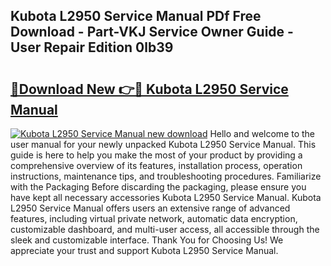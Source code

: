 ## Kubota L2950 Service Manual PDf Free Download - Part-VKJ Service Owner Guide - User Repair Edition 0lb39

# <h2><a href="http://bc92526.oget.top/?id=Kubota+L2950+Service+Manual">🔗Download New 👉🔴 Kubota L2950 Service Manual</a></h2>

[![Kubota L2950 Service Manual new download](https://i.imgur.com/5g1atiW.png)](http://bc92526.oget.top/?id=Kubota+L2950+Service+Manual)
Hello and welcome to the user manual for your newly unpacked Kubota L2950 Service Manual. This guide is here to help you make the most of your product by providing a comprehensive overview of its features, installation process, operation instructions, maintenance tips, and troubleshooting procedures. Familiarize with the Packaging Before discarding the packaging, please ensure you have kept all necessary accessories Kubota L2950 Service Manual. Kubota L2950 Service Manual offers users an extensive range of advanced features, including virtual private network, automatic data encryption, customizable dashboard, and multi-user access, all accessible through the sleek and customizable interface. Thank You for Choosing Us! We appreciate your trust and support Kubota L2950 Service Manual.
